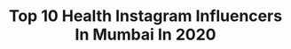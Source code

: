 ---
title: Top 10 Health Instagram Influencers In Mumbai In 2020
description: >-
  Find top health Instagram influencers in Mumbai in 2020. Most popular hashtags: #love #quarantine #mumbai #health.
platform: Instagram
profiles:
  - username: "shaanmu"
    fullname: >-
      Shaan Muttathil
    location: "India"
    followers: 246026
    engagement: 193
    commentsToLikes: 0.036439
    avatar: "https://scontent-lhr8-1.cdninstagram.com/v/t51.2885-19/s320x320/15625186_1274473992607392_5639614555857354752_a.jpg?_nc_ht=scontent-lhr8-1.cdninstagram.com&_nc_ohc=LsNHO5FIpl0AX9yt8qK&oh=8b826fad6550714ad10074466e690f50&oe=5EBC3121"
    verified: true
    hashtags: "#makeupdesigned, #istanbul, #makeupcareer, #bollywoodmakeup"
  - username: "maithilyapte"
    fullname: >-
      मैथिली 🌿
    location: "India"
    followers: 4923
    engagement: 1621
    commentsToLikes: 0.035314
    avatar: "https://scontent-ams4-1.cdninstagram.com/v/t51.2885-19/s320x320/71193680_1000800496925960_30680287130157056_n.jpg?_nc_ht=scontent-ams4-1.cdninstagram.com&_nc_ohc=Vo3pHcmirLQAX9QCZ-_&oh=7eabaf7e1882f203df8954edc120b19a&oe=5EB9F33C"
    verified: false
    hashtags: "#coffeelover, #hindibollywood, #foodphotography, #blueismycolor"
  - username: "harmeetsingh27"
    fullname: >-
      Honey
    location: "India"
    followers: 13667
    engagement: 512
    commentsToLikes: 0.012945
    avatar: "https://scontent-cdt1-1.cdninstagram.com/v/t51.2885-19/s320x320/22639472_1453338024720149_8216560200056832_n.jpg?_nc_ht=scontent-cdt1-1.cdninstagram.com&_nc_ohc=CB0MLkAevqkAX-j3MTR&oh=ea8528c3298b16fcdeed548d101a0821&oe=5EAE7F3B"
    verified: false
    hashtags: "#sheruclassic, #weddingphotography, #couplegoals, #obliques"
  - username: "knightfrank"
    fullname: >-
      Knight Frank
    location: "India"
    followers: 86778
    engagement: 191
    commentsToLikes: 0.011546
    avatar: "https://scontent-ams4-1.cdninstagram.com/v/t51.2885-19/s320x320/50264407_299640357362616_6452975881617932288_n.jpg?_nc_ht=scontent-ams4-1.cdninstagram.com&_nc_ohc=klBfm9IgsYQAX_cmiL6&oh=9f95f086af611b049ed100756908f059&oe=5EB458AD"
    verified: true
    hashtags: "#countryside, #sophisticatedhome, #organic, #commercialrealestate"
  - username: "aparrnawritesbeauty"
    fullname: >-
      Aparrna Gupta
    location: "India"
    followers: 16872
    engagement: 294
    commentsToLikes: 0.048752
    avatar: "https://scontent-ams4-1.cdninstagram.com/v/t51.2885-19/s320x320/83898400_1551572451673451_3502168714579542016_n.jpg?_nc_ht=scontent-ams4-1.cdninstagram.com&_nc_ohc=at0NKbHBkwYAX-z7cxq&oh=2349cc7e54135254917fe56aafdd8986&oe=5EB536E6"
    verified: false
    hashtags: "#ashwagandha, #sunkissed, #lodhaluxury, #selfgrowth"
  - username: "madhavisameer24"
    fullname: >-
      Madhavi & Sameer Shetty
    location: "India"
    followers: 38913
    engagement: 263
    commentsToLikes: 0.004383
    avatar: "https://scontent-ams4-1.cdninstagram.com/v/t51.2885-19/s320x320/91184811_2258578424435690_5526354112188252160_n.jpg?_nc_ht=scontent-ams4-1.cdninstagram.com&_nc_ohc=REuogfl-x3QAX_h9SS5&oh=c0c675fdaeae6e9dc4c121f40dfdfc29&oe=5EB1D4FB"
    verified: false
    hashtags: "#freedom, #breakfast, #workfromhomelife, #mumbaists"
  - username: "_misterblueberry_"
    fullname: >-
      Tanish Ghorpade |Men’s Fashion
    location: "India"
    followers: 11026
    engagement: 499
    commentsToLikes: 0.084519
    avatar: "https://scontent-lhr8-1.cdninstagram.com/v/t51.2885-19/s320x320/89851262_1320674978321435_4559064409829277696_n.jpg?_nc_ht=scontent-lhr8-1.cdninstagram.com&_nc_ohc=6wEGsGYK3JoAX_xW65Z&oh=681ecd564fa6307fea5c836c29c82380&oe=5EB9D66F"
    verified: false
    hashtags: "#sport, #weightloss, #fitnessgirl, #menswear"
  - username: "patilsprachi"
    fullname: >-
      Prachi Patil | Influencer
    location: "India"
    followers: 17718
    engagement: 562
    commentsToLikes: 0.033638
    avatar: "https://scontent-lht6-1.cdninstagram.com/v/t51.2885-19/s320x320/91447065_224792492062933_5712311726360231936_n.jpg?_nc_ht=scontent-lht6-1.cdninstagram.com&_nc_ohc=f67RBTkrxhcAX84Wj9R&oh=60dd7fec08b1cfdee2ecf0acd9b35c38&oe=5EB38145"
    verified: false
    hashtags: "#bridalhairstyle, #staysafe, #ethnic, #indianwear"
  - username: "theforkeddiaries"
    fullname: >-
      Tanish Sharma 🔥/  Delhi Food
    location: "India"
    followers: 104085
    engagement: 178
    commentsToLikes: 0.026808
    avatar: "https://scontent-ort2-1.cdninstagram.com/v/t51.2885-19/s320x320/82826782_195668178220584_860539698966167552_n.jpg?_nc_ht=scontent-ort2-1.cdninstagram.com&_nc_ohc=LjNhsk7v6qwAX-1FfK7&oh=d081c6d7789210fa772d00b6b7b00201&oe=5EB26A23"
    verified: false
    hashtags: "#likeforlikes, #likes, #mumbaifoodie, #foodloversmumbai"
  - username: "unionpublicservicecommission"
    fullname: >-
      Union Public ServiceCommission
    location: "India"
    followers: 68737
    engagement: 625
    commentsToLikes: 0.002208
    avatar: "https://scontent-ams4-1.cdninstagram.com/v/t51.2885-19/s320x320/69052893_2421943114797098_2016365000897069056_n.jpg?_nc_ht=scontent-ams4-1.cdninstagram.com&_nc_ohc=nt9ObwkhTkQAX_BkkjD&oh=2e813ac89acc9054257faa37d711e5bf&oe=5EB3A62C"
    verified: false
    hashtags: "#ujjain, #covid19, #health, #nirbhaya"
---